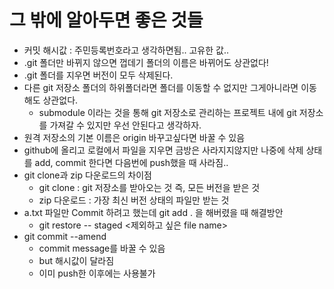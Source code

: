 # 그 밖에 알아두면 좋은 것들

- 커밋 해시값 : 주민등록번호라고 생각하면됨.. 고유한 값..
-  .git 폴더만 바뀌지 않으면 껍데기 폴더의 이름은 바뀌어도 상관없다!
- .git 폴더를 지우면 버전이 모두 삭제된다.
- 다른 git 저장소 폴더의 하위폴더라면 폴더를 이동할 수 없지만 그게아니라면 이동해도 상관없다.
  - submodule 이라는 것을 통해 git 저장소로 관리하는 프로젝트 내에 git 저장소를 가져갈 수 있지만 우선 안된다고 생각하자.
- 원격 저장소의 기본 이름은 origin 바꾸고싶다면 바꿀 수 있음
- github에 올리고 로컬에서 파일을 지우면 금방은 사라지지않지만 나중에 삭제 상태를 add, commit 한다면 다음번에 push했을 때 사라짐..
- git clone과 zip 다운로드의 차이점
  - git clone : git 저장소를 받아오는 것 즉, 모든 버전을 받은 것
  - zip 다운로드 : 가장 최신 버전 상태의 파일만 받는 것
- a.txt 파일만 Commit 하려고 했는데 git add . 을 해버렸을 때 해결방안
  - git restore -- staged <제외하고 싶은 file name>
- git commit --amend
  - commit message를 바꿀 수 있음
  - but 해시값이 달라짐
  - 이미 push한 이후에는 사용불가